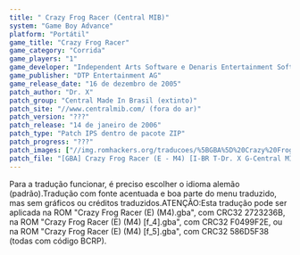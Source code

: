 ```yaml
---
title: " Crazy Frog Racer (Central MIB)"
system: "Game Boy Advance"
platform: "Portátil"
game_title: "Crazy Frog Racer"
game_category: "Corrida"
game_players: "1"
game_developer: "Independent Arts Software e Denaris Entertainment Software"
game_publisher: "DTP Entertainment AG"
game_release_date: "16 de dezembro de 2005"
patch_author: "Dr. X"
patch_group: "Central Made In Brasil (extinto)"
patch_site: "//www.centralmib.com/ (fora do ar)"
patch_version: "???"
patch_release: "14 de janeiro de 2006"
patch_type: "Patch IPS dentro de pacote ZIP"
patch_progress: "???"
patch_images: ["//img.romhackers.org/traducoes/%5BGBA%5D%20Crazy%20Frog%20Racer%20-%20Central%20MIB%20-%201.png","//img.romhackers.org/traducoes/%5BGBA%5D%20Crazy%20Frog%20Racer%20-%20Central%20MIB%20-%202.png","//img.romhackers.org/traducoes/%5BGBA%5D%20Crazy%20Frog%20Racer%20-%20Central%20MIB%20-%203.png"]
patch_file: "[GBA] Crazy Frog Racer (E - M4) [I-BR T-Dr. X G-Central MIB A-2006].zip"
---
```

Para a tradução funcionar, é preciso escolher o idioma alemão (padrão).Tradução com fonte acentuada e boa parte do menu traduzido, mas sem gráficos ou créditos traduzidos.ATENÇÃO:Esta tradução pode ser aplicada na ROM "Crazy Frog Racer (E) (M4).gba", com CRC32 2723236B, na ROM "Crazy Frog Racer (E) (M4) [f_4].gba", com CRC32 F0499F2E, ou na ROM "Crazy Frog Racer (E) (M4) [f_5].gba", com CRC32 586D5F38 (todas com código BCRP).